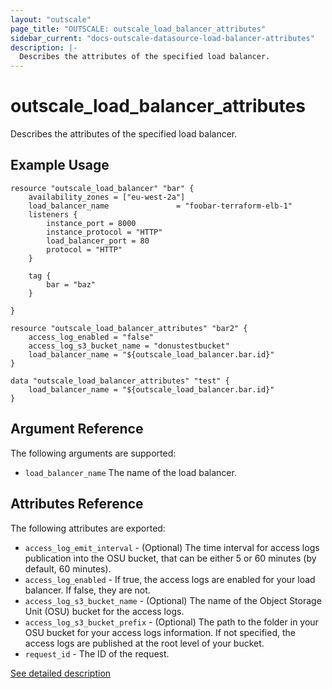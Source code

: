 ```yaml
---
layout: "outscale"
page_title: "OUTSCALE: outscale_load_balancer_attributes"
sidebar_current: "docs-outscale-datasource-load-balancer-attributes"
description: |-
  Describes the attributes of the specified load balancer.
---
```


# outscale_load_balancer_attributes

Describes the attributes of the specified load balancer.

## Example Usage

```hcl
resource "outscale_load_balancer" "bar" {
    availability_zones = ["eu-west-2a"]
    load_balancer_name               = "foobar-terraform-elb-1"
    listeners {
        instance_port = 8000
        instance_protocol = "HTTP"
        load_balancer_port = 80
        protocol = "HTTP"
    }

    tag {
        bar = "baz"
    }

}

resource "outscale_load_balancer_attributes" "bar2" {
    access_log_enabled = "false"
    access_log_s3_bucket_name = "donustestbucket"
    load_balancer_name = "${outscale_load_balancer.bar.id}"
}

data "outscale_load_balancer_attributes" "test" {
    load_balancer_name = "${outscale_load_balancer.bar.id}"
}
```

## Argument Reference

The following arguments are supported:

* `load_balancer_name` The name of the load balancer.

## Attributes Reference

The following attributes are exported:

* `access_log_emit_interval` - (Optional) The time interval for access logs publication into the OSU bucket, that can be either 5 or 60 minutes (by default, 60 minutes).
* `access_log_enabled` - If true, the access logs are enabled for your load balancer. If false, they are not.
* `access_log_s3_bucket_name` - (Optional) The name of the Object Storage Unit (OSU) bucket for the access logs.
* `access_log_s3_bucket_prefix` - (Optional) The path to the folder in your OSU bucket for your access logs information. If not specified, the access logs are published at the root level of your bucket.
* `request_id` - The ID of the request.

[See detailed description](http://docs.outscale.com/api_lbu/operations/Action_DescribeLoadBalancerAttributes_get.html#_api_lbu-action_describeloadbalancerattributes_get)
